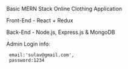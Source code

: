 Basic MERN Stack Online Clothing Application

Front-End - React + Redux

Back-End - Node.js, Express.js & MongoDB

Admin Login info:

     email:'sulav@gmail.com',
     password:1234
